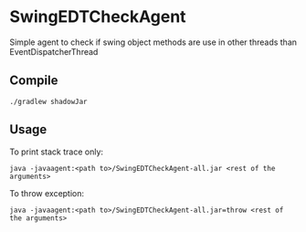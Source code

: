 # SwingEDTCheckAgent

Simple agent to check if swing object methods are use in other threads than EventDispatcherThread

## Compile
`./gradlew shadowJar`

## Usage

To print stack trace only:

`java -javaagent:<path to>/SwingEDTCheckAgent-all.jar <rest of the arguments>`

To throw exception:

`java -javaagent:<path to>/SwingEDTCheckAgent-all.jar=throw <rest of the arguments>`
